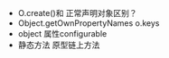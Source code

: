 * O.create()和 正常声明对象区别？
* Object.getOwnPropertyNames   o.keys
* object 属性configurable
* 静态方法  原型链上方法
